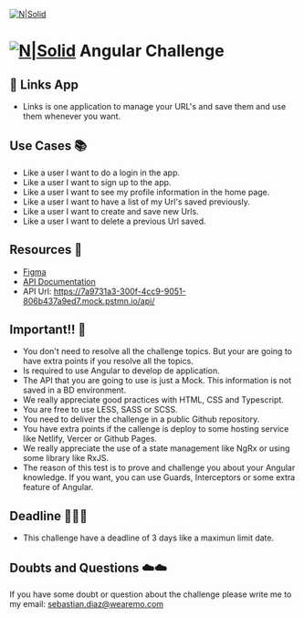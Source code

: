 [![N|Solid](https://uploads-ssl.webflow.com/636d2cef66259832b806e482/63a0a9b669769a3c1e2a5247_mo-logo-color.png)](https://www.wearemo.com/)

# [![N|Solid](https://angular.io/assets/images/favicons/favicon-32x32.png)](https://angular.io/guide/what-is-angular) Angular Challenge 

## 🔗 Links App

- Links is one application to manage your URL's and save them and use them whenever you want.

## Use Cases 📚

- Like a user I want to do a login in the app.
- Like a user I want to sign up to the app.
- Like a user I want to see my profile information in the home page.
- Like a user I want to have a list of my Url's saved previously.
- Like a user I want to create and save new Urls.
- Like a user I want to delete a previous Url saved.

## Resources 📑

- [Figma](https://www.figma.com/file/6a22s0cNaNQQZMtwddADhF/PruebaFrontend)
- [API Documentation](https://documenter.getpostman.com/view/19969548/2s935isRLi)
- API Url: https://7a9731a3-300f-4cc9-9051-806b437a9ed7.mock.pstmn.io/api/

## Important!! 👀

- You don't need to resolve all the challenge topics. But your are going to have extra points if you resolve all the topics.
- Is required to use Angular to develop de application.
- The API that you are going to use is just a Mock. This information is not saved in a BD environment.
- We really appreciate good practices with HTML, CSS and Typescript.
- You are free to use LESS, SASS or SCSS.
- You need to deliver the challenge in a public Github repository.
- You have extra points if the callenge is deploy to some hosting service like Netlify, Vercer or Github Pages.
- We really appreciate the use of a state management like NgRx or using some library like RxJS.
- The reason of this test is to prove and challenge you about your Angular knowledge. If you want, you can use Guards, Interceptors or some extra feature of Angular.

## Deadline 🚨🚨🚨

- This challenge have a deadline of 3 days like a maximun limit date.


## Doubts and Questions ☁️☁️

If you have some doubt or question about the challenge please write me to my email: sebastian.diaz@wearemo.com
